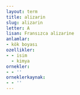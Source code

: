 ```yaml
---
layout: term
title: alizarin
slug: alizarin
letter: A
lisan: Fransızca alizarine
anlamlar:
- kök boyası
ozellikler:
- - isim
  - kimya
ornekler:
- - ''
orneklerkaynak:
- - ''
---
```

